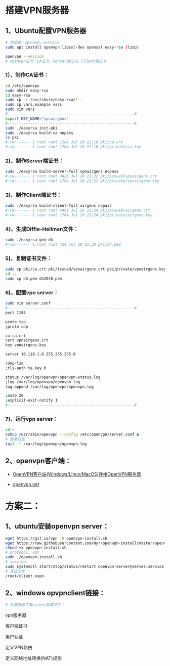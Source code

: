 # 搭建VPN服务器

## 1、Ubuntu配置VPN服务器

```bash
# 将安装：openven.service
sudo apt install openvpn libssl-dev openssl easy-rsa (lzop)

openvpn --version
# openvpn证书：CA证书、Server端证书、Client端证书
```

### 1）、制作CA证书：

```bash
cd /etc/openvpn
sudo mkdir easy-rsa
cd easy-rsa
sudo cp -r /usr/share/easy-rsa/* .
sudo cp vars.example vars
sudo vim vars
#--------------------------------------------------------#
export KEY_NAME="vpnairgens"
#--------------------------------------------------------#
sudo ./easyrsa init-pki
sudo ./easyrsa build-ca nopass
ls pki
#-rw------- 1 root root 1204 Jul 20 21:16 pki/ca.crt
#-rw------- 1 root root 1704 Jul 20 21:16 pki/private/ca.key
```

### 2)、制作Server端证书：

```bash
sudo ./easyrsa build-server-full vpnairgens nopass
#-rw------- 1 root root 4626 Jul 20 21:22 pki/issued/vpnairgens.crt
#-rw------- 1 root root 1704 Jul 20 21:22 pki/private/vpnairgens.key
```


### 3)、制作Client端证书：

```bash
sudo ./easyrsa build-client-full airgens nopass
#-rw------- 1 root root 4491 Jul 20 21:24 pki/issued/airgens.crt
#-rw------- 1 root root 1704 Jul 20 21:24 pki/private/airgens.key
```

### 4)、生成Diffie-Hellman文件：

```bash
sudo ./easyrsa gen-dh
#-rw------- 1 root root 424 Jul 20 21:30 pki/dh.pem
```

### 5)、复制证书文件：

```bash
sudo cp pki/ca.crt pki/issued/vpnairgens.crt pki/private/vpnairgens.key pki/dh.pem ..
cd ..
sudo cp dh.pem dh2048.pem
```

### 6)、配置vpn server：

```bash
sudo vim server.conf
#--------------------------------------------------------#
port 1194

proto tcp
;proto udp

ca ca.crt
cert vpnairgens.crt
key vpnairgens.key

server 10.110.1.0 255.255.255.0

comp-lzo
;tls-auth ta.key 0

status /var/log/openvpn/openvpn-status.log
;log /var/log/openvpn/openvpn.log
log-append /var/log/openvpn/openvpn.log

;mute 20
;explicit-exit-notify 1
#--------------------------------------------------------#
```

### 7)、运行vpn server：

```bash
cd ~
nohup /usr/sbin/openvpn --config /etc/openvpn/server.conf &
# 查看日志
tail -f /var/log/openvpn/openvpn.log
```

## 2、openvpn客户端：

- [OpenVPN客户端(Windows/Linux/MacOS)连接OpenVPN服务器](https://luanlengli.github.io/2019/11/25/OpenVPN%E5%AE%A2%E6%88%B7%E7%AB%AF-Windows-Linux-MacOS-%E8%BF%9E%E6%8E%A5OpenVPN%E6%9C%8D%E5%8A%A1%E5%99%A8.html)

- [openvpn.net](https://openvpn.net/client/client-connect-vpn-for-windows/)



# 方案二：

## 1、ubuntu安装openvpn server：

```bash
wget https://git.io/vpn -O openvpn-install.sh
wget https://raw.githubusercontent.com/Nyr/openvpn-install/master/openvpn-install.sh
chmod +x openvpn-install.sh
# protocol: UDP
sudo ./openvpn-install.sh
# service:
sudo systemctl start/stop/status/restart openvpn-server@server.service
# 凭证文件：
/root/client.ovpn
```

## 2、windows opvpnclient链接：

```bash
# 从服务器下载client配置文件：

```





















vpn服务器

客户端证书

用户认证

定义VPN路由

定义网络地址转换(NAT)规则